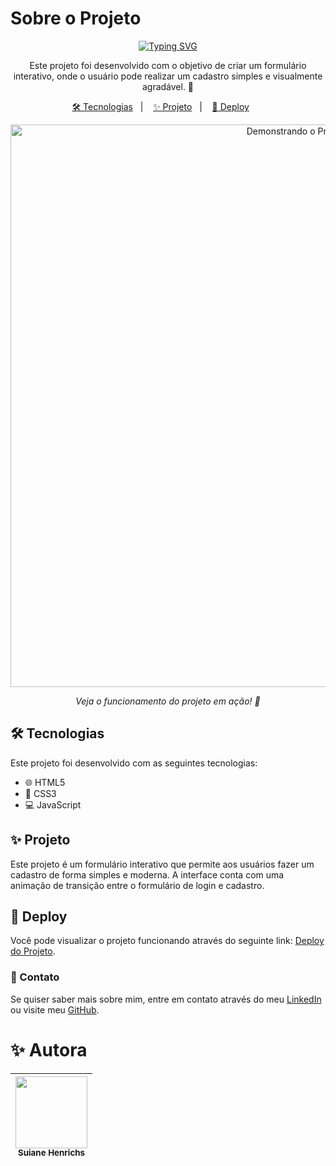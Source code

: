 # Sobre o Projeto

<p align="center">
  <a href="https://git.io/typing-svg">
    <img src="https://readme-typing-svg.demolab.com?font=Fira+Code&pause=1000&color=AD50C0&center=true&vCenter=true&repeat=true&width=435&lines=Formul%C3%A1rio+Interativo+%E2%9C%A8" alt="Typing SVG" />
  </a>
</p>

<p align="center">
  Este projeto foi desenvolvido com o objetivo de criar um formulário interativo, onde o usuário pode realizar um cadastro simples e visualmente agradável. 🌟
</p>

<p align="center">
  <a href="#-tecnologias">🛠 Tecnologias</a>&nbsp;&nbsp;&nbsp;|&nbsp;&nbsp;&nbsp;
  <a href="#-projeto">✨ Projeto</a>&nbsp;&nbsp;&nbsp;|&nbsp;&nbsp;&nbsp;
  <a href="#-deploy">🚀 Deploy</a>&nbsp;&nbsp;&nbsp;&nbsp;&nbsp;&nbsp;
</p>

<p align="center">
  <img src="https://github.com/SuianeHenrichs1/form-interativo/blob/master/assets/video-cadastro.gif" alt="Demonstrando o Projeto" width="900">
</p>

<p align="center">
  <i>Veja o funcionamento do projeto em ação! 🚀</i>
</p>

## 🛠 Tecnologias

Este projeto foi desenvolvido com as seguintes tecnologias:

- 🌐 HTML5
- 🎨 CSS3
- 💻 JavaScript

## ✨ Projeto

Este projeto é um formulário interativo que permite aos usuários fazer um cadastro de forma simples e moderna. A interface conta com uma animação de transição entre o formulário de login e cadastro.

## 🚀 Deploy

Você pode visualizar o projeto funcionando através do seguinte link: [Deploy do Projeto](https://suianehenrichs1.github.io/form-interativo).

### 📩 Contato

Se quiser saber mais sobre mim, entre em contato através do meu [LinkedIn](https://www.linkedin.com/in/suianehenrichs/) ou visite meu [GitHub](https://github.com/SuianeHenrichs1).

# ✨ Autora

| [<img loading="lazy" src="https://github.com/SuianeHenrichs1.png" width=115><br><sub>Suiane Henrichs</sub>](https://github.com/SuianeHenrichs1) |
| :---: |
